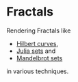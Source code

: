 # Fractals

Rendering Fractals like

* [Hilbert curves](Hilbert),
* [Julia sets](Julia_Set) and
* [Mandelbrot sets](Mandelbrot)

in various techniques.

